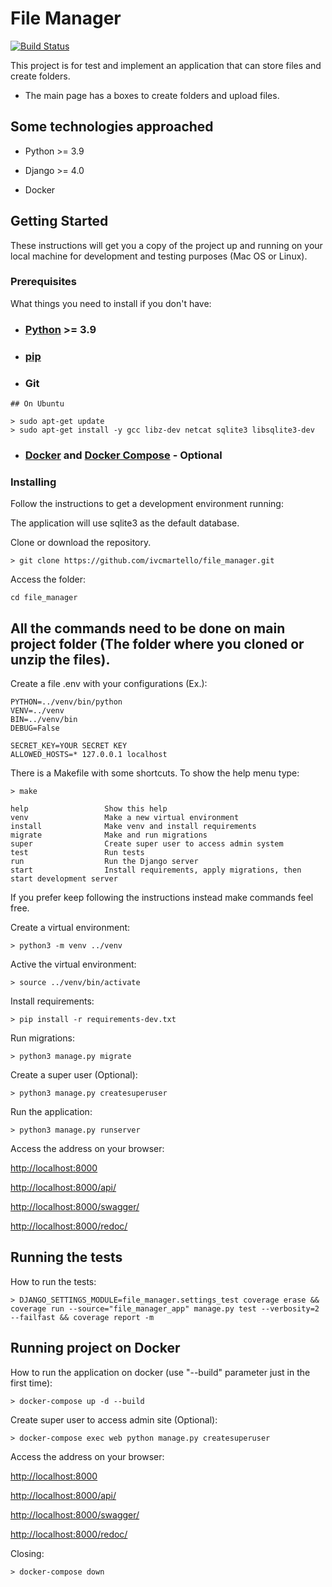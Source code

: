 # File Manager

[![Build Status](https://app.travis-ci.com/ivcmartello/file_manager.svg?branch=main)](https://app.travis-ci.com/ivcmartello/file_manager)

This project is for test and implement an application that can store files and create folders.

- The main page has a boxes to create folders and upload files.

## Some technologies approached

- Python >= 3.9

- Django >= 4.0

- Docker

## Getting Started

These instructions will get you a copy of the project up and running on your local machine for development and testing purposes (Mac OS or Linux).

### Prerequisites

What things you need to install if you don't have:

- ### [Python](https://github.com/pyenv/pyenv) >= 3.9

- ### [pip](https://pip.pypa.io/en/stable/installing/)

- ### Git

```
## On Ubuntu

> sudo apt-get update
> sudo apt-get install -y gcc libz-dev netcat sqlite3 libsqlite3-dev
```

- ### [Docker](https://docs.docker.com/get-docker/) and [Docker Compose](https://docs.docker.com/compose/install/) - Optional

### Installing

Follow the instructions to get a development environment running:

The application will use sqlite3 as the default database.

Clone or download the repository.

```
> git clone https://github.com/ivcmartello/file_manager.git
```

Access the folder:

```
cd file_manager
```

## **All the commands need to be done on main project folder (The folder where you cloned or unzip the files).**

Create a file .env with your configurations (Ex.):

```
PYTHON=../venv/bin/python
VENV=../venv
BIN=../venv/bin
DEBUG=False

SECRET_KEY=YOUR SECRET KEY
ALLOWED_HOSTS=* 127.0.0.1 localhost
```

There is a Makefile with some shortcuts. To show the help menu type:

```
> make
```

```
help                 Show this help
venv                 Make a new virtual environment
install              Make venv and install requirements
migrate              Make and run migrations
super                Create super user to access admin system
test                 Run tests
run                  Run the Django server
start                Install requirements, apply migrations, then start development server
```

If you prefer keep following the instructions instead make commands feel free.

Create a virtual environment:

```
> python3 -m venv ../venv
```

Active the virtual environment:

```
> source ../venv/bin/activate
```

Install requirements:

```
> pip install -r requirements-dev.txt
```

Run migrations:

```
> python3 manage.py migrate
```

Create a super user (Optional):

```
> python3 manage.py createsuperuser
```

Run the application:

```
> python3 manage.py runserver
```

Access the address on your browser:

<http://localhost:8000>

<http://localhost:8000/api/>

<http://localhost:8000/swagger/>

<http://localhost:8000/redoc/>

## Running the tests

How to run the tests:

```
> DJANGO_SETTINGS_MODULE=file_manager.settings_test coverage erase && coverage run --source="file_manager_app" manage.py test --verbosity=2 --failfast && coverage report -m
```

## Running project on Docker

How to run the application on docker (use "--build" parameter just in the first time):

```
> docker-compose up -d --build
```

Create super user to access admin site (Optional):

```
> docker-compose exec web python manage.py createsuperuser
```

Access the address on your browser:

<http://localhost:8000>

<http://localhost:8000/api/>

<http://localhost:8000/swagger/>

<http://localhost:8000/redoc/>


Closing:

```
> docker-compose down
```
